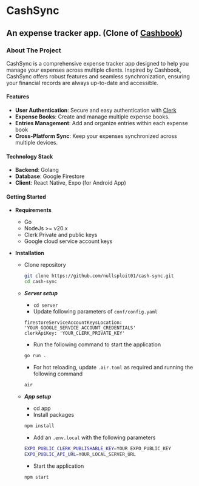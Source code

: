 # CashSync

## An expense tracker app. (Clone of [Cashbook](https://cashbook.in/))

### About The Project

CashSync is a comprehensive expense tracker app designed to help you manage your expenses across multiple clients. Inspired by Cashbook, CashSync offers robust features and seamless synchronization, ensuring your financial records are always up-to-date and accessible.

#### Features

- **User Authentication**: Secure and easy authentication with [Clerk](https://clerk.com/)
- **Expense Books**: Create and manage multiple expense books.
- **Entries Management**: Add and organize entries within each expense book
- **Cross-Platform Sync**: Keep your expenses synchronized across multiple devices.

#### Technology Stack

- **Backend**: Golang
- **Database**: Google Firestore
- **Client**: React Native, Expo (for Android App)

#### Getting Started

- **Requirements**

  - Go
  - NodeJs >= v20.x
  - Clerk Private and public keys
  - Google cloud service account keys

- **Installation**

  - Clone repository
    ```sh
    git clone https://github.com/nullsploit01/cash-sync.git
    cd cash-sync
    ```
  - **_Server setup_**

    - `cd server`
    - Update following parameters of `conf/config.yaml`

    ```
    firestoreServiceAccountKeysLocation: 'YOUR_GOOGLE_SERVICE_ACCOUNT_CREDENTIALS'
    clerkApiKey: 'YOUR_CLERK_PRIVATE_KEY'
    ```

    - Run the following command to start the application

    ```sh
    go run .
    ```

    - For hot reloading, update `.air.toml` as required and running the following command

    ```sh
    air
    ```

  - **_App setup_**
    - cd app
    - Install packages
    ```sh
    npm install
    ```
    - Add an `.env.local` with the following parameters
    ```sh
    EXPO_PUBLIC_CLERK_PUBLISHABLE_KEY=YOUR_EXPO_PUBLIC_KEY
    EXPO_PUBLIC_API_URL=YOUR_LOCAL_SERVER_URL
    ```
    - Start the application
    ```sh
    npm start
    ```
